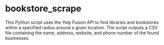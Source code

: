 # bookstore_scrape
This Python script uses the Yelp Fusion API to find libraries and bookstores within a specified radius around a given location. The script outputs a CSV file containing the name, address, website, and phone number of the found businesses.
